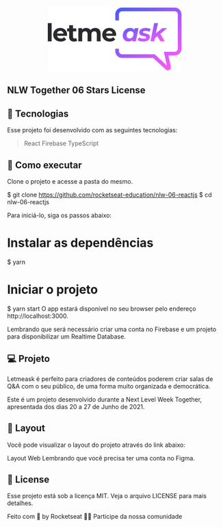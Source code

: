 <p align="center">
  <img src="https://github.com/PedroHenriqueFernandes/letmeask/blob/main/src/assets/images/logo.svg" />
</p>

<h2>NLW Together 06 Stars License</h2>

<h2>🧪 Tecnologias</h2>
Esse projeto foi desenvolvido com as seguintes tecnologias:

  > React
  > Firebase
  > TypeScript
  > 
<h2>🚀 Como executar</h2>
Clone o projeto e acesse a pasta do mesmo.

$ git clone https://github.com/rocketseat-education/nlw-06-reactjs
$ cd nlw-06-reactjs

Para iniciá-lo, siga os passos abaixo:

# Instalar as dependências
$ yarn

# Iniciar o projeto
$ yarn start
O app estará disponível no seu browser pelo endereço http://localhost:3000.

Lembrando que será necessário criar uma conta no Firebase e um projeto para disponibilizar um Realtime Database.

<h2>💻 Projeto</h2>
Letmeask é perfeito para criadores de conteúdos poderem criar salas de Q&A com o seu público, de uma forma muito organizada e democrática.

Este é um projeto desenvolvido durante a Next Level Week Together, apresentada dos dias 20 a 27 de Junho de 2021.

<h2>🔖 Layout</h2>
Você pode visualizar o layout do projeto através do link abaixo:

Layout Web
Lembrando que você precisa ter uma conta no Figma.

<h2>📝 License</h2>
Esse projeto está sob a licença MIT. Veja o arquivo LICENSE para mais detalhes.

Feito com 💜 by Rocketseat 👋🏻 Participe da nossa comunidade
